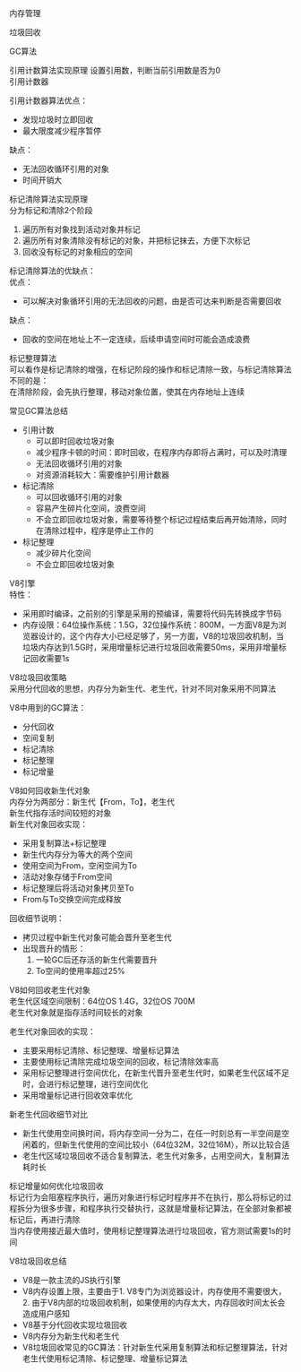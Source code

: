 内存管理  

垃圾回收  

GC算法  

引用计数算法实现原理 
设置引用数，判断当前引用数是否为0  
引用计数器

引用计数器算法优点：
- 发现垃圾时立即回收
- 最大限度减少程序暂停  

缺点：
- 无法回收循环引用的对象  
- 时间开销大  

标记清除算法实现原理  
分为标记和清除2个阶段  
1. 遍历所有对象找到活动对象并标记  
2. 遍历所有对象清除没有标记的对象，并把标记抹去，方便下次标记  
3. 回收没有标记的对象相应的空间  

标记清除算法的优缺点：  
优点：  
- 可以解决对象循环引用的无法回收的问题，由是否可达来判断是否需要回收  

缺点：  
- 回收的空间在地址上不一定连续，后续申请空间时可能会造成浪费  

标记整理算法  
可以看作是标记清除的增强，在标记阶段的操作和标记清除一致，与标记清除算法不同的是：  
在清除阶段，会先执行整理，移动对象位置，使其在内存地址上连续  

常见GC算法总结  
- 引用计数  
  - 可以即时回收垃圾对象  
  - 减少程序卡顿的时间：即时回收，在程序内存即将占满时，可以及时清理  
  - 无法回收循环引用的对象  
  - 对资源消耗较大：需要维护引用计数器
- 标记清除  
    - 可以回收循环引用的对象  
    - 容易产生碎片化空间，浪费空间  
    - 不会立即回收垃圾对象，需要等待整个标记过程结束后再开始清除，同时在清除过程中，程序是停止工作的
- 标记整理  
    - 减少碎片化空间  
    - 不会立即回收垃圾对象  

V8引擎  
特性：  
- 采用即时编译，之前别的引擎是采用的预编译，需要将代码先转换成字节码
- 内存设限：64位操作系统：1.5G，32位操作系统：800M，一方面V8是为浏览器设计的，这个内存大小已经足够了，另一方面，V8的垃圾回收机制，当垃圾内存达到1.5G时，采用增量标记进行垃圾回收需要50ms，采用非增量标记回收需要1s

V8垃圾回收策略  
采用分代回收的思想，内存分为新生代、老生代，针对不同对象采用不同算法  

V8中用到的GC算法：  
- 分代回收  
- 空间复制  
- 标记清除
- 标记整理
- 标记增量

V8如何回收新生代对象  
内存分为两部分：新生代【From，To】，老生代  
新生代指存活时间较短的对象  
新生代对象回收实现：  
- 采用复制算法+标记整理  
- 新生代内存分为等大的两个空间
- 使用空间为From，空闲空间为To  
- 活动对象存储于From空间
- 标记整理后将活动对象拷贝至To
- From与To交换空间完成释放  

回收细节说明：

- 拷贝过程中新生代对象可能会晋升至老生代
- 出现晋升的情形：
    1. 一轮GC后还存活的新生代需要晋升
    2. To空间的使用率超过25%  

V8如何回收老生代对象  
老生代区域空间限制：64位OS 1.4G，32位OS 700M  
老生代对象就是指存活时间较长的对象  

老生代对象回收的实现：  
- 主要采用标记清除、标记整理、增量标记算法  
- 主要使用标记清除完成垃圾空间的回收，标记清除效率高  
- 采用标记整理进行空间优化，在新生代晋升至老生代时，如果老生代区域不足时，会进行标记整理，进行空间优化
- 采用增量标记进行回收效率优化  

新老生代回收细节对比  
- 新生代使用空间换时间，将内存空间一分为二，在任一时刻总有一半空间是空闲着的，但新生代使用的空间比较小（64位32M，32位16M），所以比较合适
- 老生代区域垃圾回收不适合复制算法，老生代对象多，占用空间大，复制算法耗时长

标记增量如何优化垃圾回收  
标记行为会阻塞程序执行，遍历对象进行标记时程序并不在执行，那么将标记的过程拆分为很多步骤，和程序执行交替执行，这就是增量标记算法，在全部对象都被标记后，再进行清除  
当内存使用接近最大值时，使用标记整理算法进行垃圾回收，官方测试需要1s的时间  

V8垃圾回收总结
- V8是一款主流的JS执行引擎  
- V8内存设置上限，主要由于1. V8专门为浏览器设计，内存使用不需要很大，2. 由于V8内部的垃圾回收机制，如果使用的内存太大，内存回收时间太长会造成用户感知
- V8基于分代回收实现垃圾回收  
- V8内存分为新生代和老生代  
- V8垃圾回收常见的GC算法：针对新生代采用复制算法和标记整理算法，针对老生代使用标记清除、标记整理、增量标记算法

